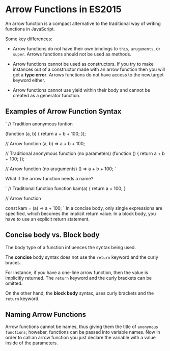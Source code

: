 # Arrow Functions in ES2015

An arrow function is a compact alternative to the traditional way of writing functions in JavaScript.

Some key differences:

* Arrow functions do not have their own bindings to `this`, `aruguments`, or `super`. Arrows functions should not be used as methods.

* Arrow functions cannot be used as constructors. If you try to make instances out of a constructor made with an arrow function then you will get a **type error**. Arrows functions do not have access to the new.target keyword either.

* Arrow functions cannot use yield within their body and cannot be created as a generator function.

## Examples of Arrow Function Syntax

`
// Tradition anonymous funtion

(function (a, b) {
  return a + b + 100;
});

// Arrow function
(a, b) => a + b + 100;

// Traditional anonymous function (no parameters)
(function () {
  return a + b + 100;
});

// Arrow function (no aruguments)
() => a + b + 100;
`

What if the arrow function needs a name?

`
// Traditional function
function kam(a) {
  return a + 100;
}

// Arrow function

const kam = (a) => a + 100;
`
In a concise body, only single expressions are specified, which becomes the implicit return value. In a block body, you have to use an explicit return statement.

## Concise body vs. Block body

The body type of a function influences the syntax being used. 

The **concise** body syntax does not use the `return` keyword and the curly braces.

For instance, if you have a one-line arrow function, then the value is implicitly returned. The `return` keyword and the curly brackets can be omitted.

On the other hand, the **block body** syntax, uses curly brackets and the `return` keyword. 

## Naming Arrow Functions

Arrow functions cannot be names, thus giving them the title of `anonymous functions`; howeber, functions can be passed into variable names. Now in order to call an arrow function you just declare the variable with a value inside of the parameters. 

